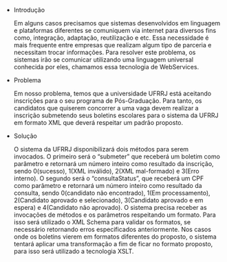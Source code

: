 - Introdução

	Em alguns casos precisamos que sistemas desenvolvidos em linguagem e plataformas diferentes se comuniquem via internet para diversos fins como, integração, adaptação, reutilização e etc. Essa necessidade é mais frequente entre empresas que realizam algum tipo de parceria e necessitam trocar informações. Para resolver este problema, os sistemas irão se comunicar utilizando uma linguagem universal conhecida por eles, chamamos essa tecnologia de WebServices.

- Problema

	Em nosso problema, temos que a universidade UFRRJ está aceitando inscrições para o seu programa de Pós-Graduação. Para tanto, os candidatos que quiserem concorrer a uma vaga devem realizar a inscrição submetendo seus boletins escolares para o sistema da UFRRJ em formato XML que deverá respeitar um padrão proposto.
	

- Solução
	
	O sistema da UFRRJ disponibilizará dois métodos para serem invocados. O primeiro será o “submeter” que receberá um boletim como parâmetro e retornará um número inteiro como resultado da inscrição, sendo 0(sucesso), 1(XML inválido), 2(XML mal-formado) e 3(Erro interno). O segundo será o “consultaStatus”, que receberá um CPF como parâmetro e retornará um número inteiro como resultado da consulta, sendo 0(candidato não encontrado), 1(Em processamento), 2(Candidato aprovado e selecionado), 3(Candidato aprovado e em espera) e 4(Candidato não aprovado).
	O sistema precisa receber as invocações de métodos e os parâmetros respeitando um formato. Para isso será utilizado o XML Schema para validar os formatos, se necessário retornando erros especificados anteriormente.
	Nos casos onde os boletins vierem em formatos diferentes do proposto, o sistema tentará aplicar uma transformação a fim de ficar no formato proposto, para isso será utilizado a tecnologia XSLT.

